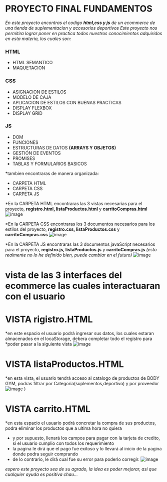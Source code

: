 # PROYECTO FINAL FUNDAMENTOS

*En este proyecto encontras el codigo **html,css y js** de un ecommerce de una tienda de suplementacion y accesorios deportivos*
*Este proyecto nos permitira lograr poner en practica todos nuestros conocimientos adquiridos en esta materia, los cuales son:*

### HTML
* HTML SEMANTICO
* MAQUETACION
### CSS
* ASIGNACION DE ESTILOS
* MODELO DE CAJA
* APLICACION DE ESTILOS CON BUENAS PRACTICAS
* DISPLAY FLEXBOX
* DISPLAY GRID
### JS
* DOM 
* FUNCIONES 
* ESTRUCTURAS DE DATOS **(ARRAYS Y OBJETOS)**
* GESTIÓN DE EVENTOS
* PROMISES
* TABLAS Y FORMULARIOS BASICOS

*tambien encontraras de manera organizada:

* CARPETA HTML
* CARPETA CSS
* CARPETA JS 

*En la CARPETA HTML encontraras las 3 vistas necesarias para el proyecto, **registro.html, listaProductos.html** y **carritoCompras.html**
![image](https://github.com/user-attachments/assets/1cfea7e4-44e8-4b1b-9abb-032f094e5868)


*En la CARPETA CSS encontraras los 3 documentos necesarios para los estilos del proyecto, **registro.css, listaProductos.css** y **carritoCompras.css**
![image](https://github.com/user-attachments/assets/074eafdf-f386-4791-bf4b-e32bf127c8dc)

*En la CARPETA JS encontraras las 3 documentos javaScript necesarios para el proyecto, **registro.js, listaProductos.js** y **carritoCompras.js** *(esto realmente no lo he definido bien, puede cambiar en el futuro)*
![image](https://github.com/user-attachments/assets/a43649c7-3caf-4cc3-9bcd-2090747e2261)

# vista de las 3 interfaces del ecommerce las cuales interactuaran con el usuario


# VISTA rigistro.HTML
*en este espacio el usuario podrá ingresar sus datos, los cuales estaran almacenados en el locaStorage, debera completar todo el registro para
*poder pasar a la siguiente vista
![image](https://github.com/user-attachments/assets/ed7938da-d75d-496f-ab9a-9ba3ac252c4b)
# VISTA listaProductos.HTML
*en esta vista, el usuario tendrá acceso al catalogo de productos de BODY GYM, podras filtrar por Categoria(suplementos,deportivo) y por proveedor
![image](https://github.com/user-attachments/assets/3afa86d6-afe1-43ab-adf9-caba67d6dc82)
)
# VISTA carrito.HTML
*en esta espacio el usuario podrá concretar la compra de sus productos, podra eliminar los productos que a ultima hora no quiera
* y por supuesto, llenará los campos para pagar con la tarjeta de credito, si el usuario cumplio con todos los requerimiento
* la pagina le dirá que el pago fue exitoso y lo llevará al inicio de la pagina donde podra seguir comprando
* de lo contrario, le dirá cual fue su error para poderlo corregir.
![image](https://github.com/user-attachments/assets/12efded3-c84d-49ed-85eb-16c8d3bbf183)


*espero este proyecto sea de su agrado, la idea es poder mejorar, asi que cualquier ayuda es positiva
chau...*






